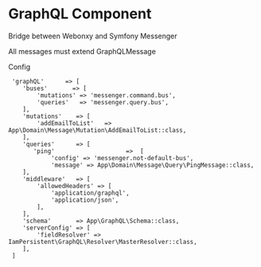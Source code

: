 GraphQL Component
=================

Bridge between Webonxy and Symfony Messenger

All messages must extend GraphQLMessage

Config
```
 'graphQL'      => [
    'buses'       => [
        'mutations' => 'messenger.command.bus',
        'queries'   => 'messenger.query.bus',
    ],
    'mutations'    => [
        'addEmailToList'   => App\Domain\Message\Mutation\AddEmailToList::class,
    ],
    'queries'      => [
       'ping'                    =>  [
            'config' => 'messenger.not-default-bus',
            'message' => App\Domain\Message\Query\PingMessage::class,
    ],
    'middleware'   => [
        'allowedHeaders' => [
            'application/graphql',
            'application/json',
        ],
    ],
    'schema'       => App\GraphQL\Schema::class,
    'serverConfig' => [
        'fieldResolver' => IamPersistent\GraphQL\Resolver\MasterResolver::class,
    ],
 ]
```
